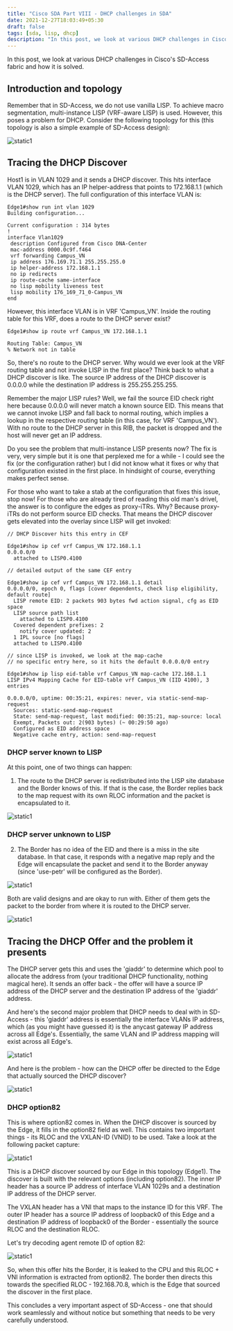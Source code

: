 ```yaml
---
title: "Cisco SDA Part VIII - DHCP challenges in SDA"
date: 2021-12-27T18:03:49+05:30
draft: false
tags: [sda, lisp, dhcp]
description: "In this post, we look at various DHCP challenges in Cisco's SD-Access fabric and how it is solved."
---
```

In this post, we look at various DHCP challenges in Cisco's SD-Access fabric and how it is solved.
<!--more-->

## Introduction and topology

Remember that in SD-Access, we do not use vanilla LISP. To achieve macro segmentation, multi-instance LISP (VRF-aware LISP) is used. However, this poses a problem for DHCP. Consider the following topology for this (this topology is also a simple example of SD-Access design):

![static1](/images/cisco/sda_8/dhcp_1.jpg)


## Tracing the DHCP Discover


Host1 is in VLAN 1029 and it sends a DHCP discover. This hits interface VLAN 1029, which has an IP helper-address that points to 172.168.1.1 (which is the DHCP server). The full configuration of this interface VLAN is:

```
Edge1#show run int vlan 1029
Building configuration...

Current configuration : 314 bytes
!
interface Vlan1029
 description Configured from Cisco DNA-Center
 mac-address 0000.0c9f.f464
 vrf forwarding Campus_VN
 ip address 176.169.71.1 255.255.255.0
 ip helper-address 172.168.1.1
 no ip redirects
 ip route-cache same-interface
 no lisp mobility liveness test
 lisp mobility 176_169_71_0-Campus_VN
end
```


However, this interface VLAN is in VRF 'Campus_VN'. Inside the routing table for this VRF, does a route to the DHCP server exist? 

```
Edge1#show ip route vrf Campus_VN 172.168.1.1 

Routing Table: Campus_VN
% Network not in table
```




So, there's no route to the DHCP server. Why would we ever look at the VRF routing table and not invoke LISP in the first place?  Think back to what a DHCP discover is like. The source IP address of the DHCP discover is 0.0.0.0 while the destination IP address is 255.255.255.255. 


Remember the major LISP rules? Well, we fail the source EID check right here because 0.0.0.0 will never match a known source EID. This means that we cannot invoke LISP and fall back to normal routing, which implies a lookup in the respective routing table (in this case, for VRF 'Campus_VN'). With no route to the DHCP server in this RIB, the packet is dropped and the host will never get an IP address. 


Do you see the problem that multi-instance LISP presents now? The fix is very, very simple but it is one that perplexed me for a while - I could see the fix (or the configuration rather) but I did not know what it fixes or why that configuration existed in the first place. In hindsight of course, everything makes perfect sense.


For those who want to take a stab at the configuration that fixes this issue, stop now! For those who are already tired of reading this old man's drivel, the answer is to configure the edges as proxy-iTRs. Why? Because proxy-iTRs do not perform source EID checks. That means the DHCP discover gets elevated into the overlay since LISP will get invoked:

```
// DHCP Discover hits this entry in CEF

Edge1#show ip cef vrf Campus_VN 172.168.1.1 
0.0.0.0/0
  attached to LISP0.4100

// detailed output of the same CEF entry  

Edge1#show ip cef vrf Campus_VN 172.168.1.1 detail
0.0.0.0/0, epoch 0, flags [cover dependents, check lisp eligibility, default route]
  LISP remote EID: 2 packets 903 bytes fwd action signal, cfg as EID space
  LISP source path list
    attached to LISP0.4100
  Covered dependent prefixes: 2
    notify cover updated: 2
  1 IPL source [no flags]
  attached to LISP0.4100

// since LISP is invoked, we look at the map-cache
// no specific entry here, so it hits the default 0.0.0.0/0 entry  

Edge1#show ip lisp eid-table vrf Campus_VN map-cache 172.168.1.1
LISP IPv4 Mapping Cache for EID-table vrf Campus_VN (IID 4100), 3 entries

0.0.0.0/0, uptime: 00:35:21, expires: never, via static-send-map-request
  Sources: static-send-map-request
  State: send-map-request, last modified: 00:35:21, map-source: local
  Exempt, Packets out: 2(903 bytes) (~ 00:29:50 ago)
  Configured as EID address space
  Negative cache entry, action: send-map-request 
```

### DHCP server known to LISP

At this point, one of two things can happen: 


1. The route to the DHCP server is redistributed into the LISP site database and the Border knows of this. If that is the case, the Border replies back to the map request with its own RLOC information and the packet is encapsulated to it. 

![static1](/images/cisco/sda_8/dhcp_2.jpg)


### DHCP server unknown to LISP

2. The Border has no idea of the EID and there is a miss in the site database. In that case, it responds with a negative map reply and the Edge will encapsulate the packet and send it to the Border anyway (since 'use-petr' will be configured as the Border). 

![static1](/images/cisco/sda_8/dhcp_3.jpg)



Both are valid designs and are okay to run with. Either of them gets the packet to the border from where it is routed to the DHCP server.

![static1](/images/cisco/sda_8/dhcp_4.jpg)

## Tracing the DHCP Offer and the problem it presents


The DHCP server gets this and uses the 'giaddr' to determine which pool to allocate the address from (your traditional DHCP functionality, nothing magical here). It sends an offer back - the offer will have a source IP address of the DHCP server and the destination IP address of the 'giaddr' address.


And here's the second major problem that DHCP needs to deal with in SD-Access - this 'giaddr' address is essentially the interface VLANs IP address, which (as you might have guessed it) is the anycast gateway IP address across all Edge's. Essentially, the same VLAN and IP address mapping will exist across all Edge's. 

![static1](/images/cisco/sda_8/dhcp_5.jpg)




And here is the problem - how can the DHCP offer be directed to the Edge that actually sourced the DHCP discover? 

![static1](/images/cisco/sda_8/dhcp_6.jpg)

### DHCP option82

This is where option82 comes in. When the DHCP discover is sourced by the Edge, it fills in the option82 field as well. This contains two important things - its RLOC and the VXLAN-ID (VNID) to be used. Take a look at the following packet capture:

![static1](/images/cisco/sda_8/dhcp_7.jpg)




This is a DHCP discover sourced by our Edge in this topology (Edge1). The discover is built with the relevant options (including option82). The inner IP header has a source IP address of interface VLAN 1029s and a destination IP address of the DHCP server. 


The VXLAN header has a VNI that maps to the instance ID for this VRF. The outer IP header has a source IP address of loopback0 of this Edge and a destination IP address of loopback0 of the Border - essentially the source RLOC and the destination RLOC.


Let's try decoding agent remote ID of option 82:

![static1](/images/cisco/sda_8/dhcp_8.jpg)



So, when this offer hits the Border, it is leaked to the CPU and this RLOC + VNI information is extracted from option82. The border then directs this towards the specified RLOC - 192.168.70.8, which is the Edge that sourced the discover in the first place. 





This concludes a very important aspect of SD-Access - one that should work seamlessly and without notice but something that needs to be very carefully understood.
